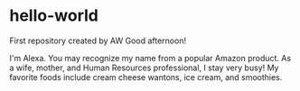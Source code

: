 # hello-world
First repository created by AW
Good afternoon!

I'm Alexa. You may recognize my name from a popular Amazon product. 
As a wife, mother, and Human Resources professional, I stay very busy!
My favorite foods include cream cheese wantons, ice cream, and smoothies.
